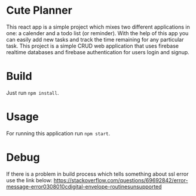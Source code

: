 # Cute Planner

This react app is a simple project which mixes two different applications in one: a calender and a todo list (or reminder). With the help of this app you can easily add new tasks and track the time remaining for any particular task. This project is a simple CRUD web application that uses firebase realtime databases and firebase authentication for users login and signup.

# Build

Just run `npm install`.

# Usage

For running this application run `npm start`.

# Debug

If there is a problem in build process which tells something about ssl error use the link below:
https://stackoverflow.com/questions/69692842/error-message-error0308010cdigital-envelope-routinesunsupported
